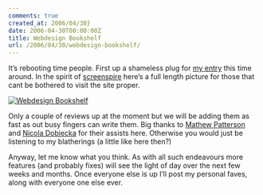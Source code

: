 ```yaml
---
comments: true
created_at: 2006/04/30}
date: 2006-04-30T00:00:00Z
title: Webdesign Bookshelf
url: /2006/04/30/webdesign-bookshelf/
---
```


<p>
It’s rebooting time people. First up a shameless plug for <a href="http://webdesignbookshelf.com">my entry</a> this time around. In the spirit of <a href="http://screenspire.com">screenspire</a> here’s a full length picture for those that cant be bothered to visit the site proper.

</p>
<p>
<a href="http://webdesignbookshelf.com"><img src="http://morethanseven.net/images/webdesignbookshelf.jpg" alt="Webdesign Bookshelf" /></a>

</p>
<p>
Only a couple of reviews up at the moment but we will be adding them as fast as out busy fingers can write them. Big thanks to <a href="http://mtpatto.com">Mathew Patterson</a> and <a href="http://theintranetblog.blogspot.com/">Nicola Dobiecka</a> for their assists here. Otherwise you would just be listening to my blatherings (a little like here then?)

</p>
<p>
Anyway, let me know what you think. As with all such endeavours more features (and probably fixes) will see the light of day over the next few weeks and months. Once everyone else is up I’ll post my personal faves, along with everyone one else ever.

</p>
